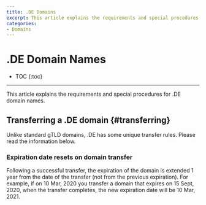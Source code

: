 ```yaml
---
title: .DE Domains
excerpt: This article explains the requirements and special procedures for .DE domain names.
categories:
- Domains
---
```


# .DE Domain Names

* TOC
{:toc}

---

This article explains the requirements and special procedures for .DE domain names.


## Transferring a .DE domain {#transferring}

Unlike standard gTLD domains, .DE has some unique transfer rules. Please read the information below.

### Expiration date resets on domain transfer

Following a successful transfer, the expiration of the domain is extended 1 year from the date of the transfer (not from the previous expiration). For example, if on 10 Mar, 2020 you transfer a domain that expires on 15 Sept, 2020, when the transfer completes, the new expiration date will be 10 Mar, 2021.
